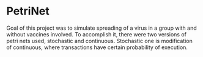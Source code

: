 # PetriNet

Goal of this project was to simulate spreading of a virus in a group with and without vaccines involved. To accomplish it, there were two versions of petri nets used, stochastic and continuous. Stochastic one is modification of continuous, where transactions have certain probability of execution.

